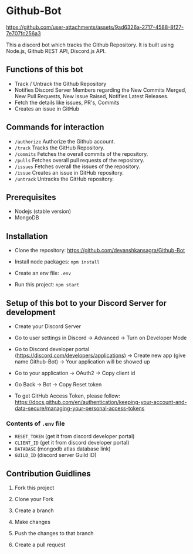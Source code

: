 # Github-Bot

https://github.com/user-attachments/assets/9ad6326a-2717-4588-8f27-7e707fc256a3

This a discord bot which tracks the Github Repository. It is built using Node.js, Github REST API, Discord.js API.

## Functions of this bot

- Track / Untrack the Github Repository
- Notifies Discord Server Members regarding the New Commits Merged, New Pull Requests, New Issue Raised, Notifies Latest Releases.
- Fetch the details like issues, PR's, Commits
- Creates an issue in GitHub

## Commands for interaction

- `/authorize` Authorize the Github account.
- `/track` Tracks the GitHub Repository.
- `/commits` Fetches the overall commits of the repository.
- `/pulls` Fetches overall pull requests of the repository.
- `/issues` Fetches overall the issues of the repository.
- `/issue` Creates an issue in GitHub repository.
- `/untrack` Untracks the GitHub repository.

## Prerequisites

- Nodejs (stable version)
- MongoDB

## Installation

- Clone the repository: https://github.com/devanshkansagra/Github-Bot

- Install node packages: `npm install`

- Create an env file: `.env`

- Run this project: `npm start`

## Setup of this bot to your Discord Server for development

- Create your Discord Server

- Go to user settings in Discord -> Advanced -> Turn on Developer Mode

- Go to Discord developer portal (https://discord.com/developers/applications) -> Create new app (give name Github-Bot) -> Your application will be showed up

- Go to your application -> OAuth2 -> Copy client id

- Go Back -> Bot -> Copy Reset token

- To get GitHub Access Token, please follow: https://docs.github.com/en/authentication/keeping-your-account-and-data-secure/managing-your-personal-access-tokens

### Contents of `.env` file

- `RESET_TOKEN` (get it from discord developer portal)
- `CLIENT_ID` (get it from discord developer portal)
- `DATABASE` (mongodb atlas database link)
- `GUILD_ID` (discord server Guild ID)

## Contribution Guidlines

1. Fork this project

2. Clone your Fork

3. Create a branch

4. Make changes

5. Push the changes to that branch

6. Create a pull request
